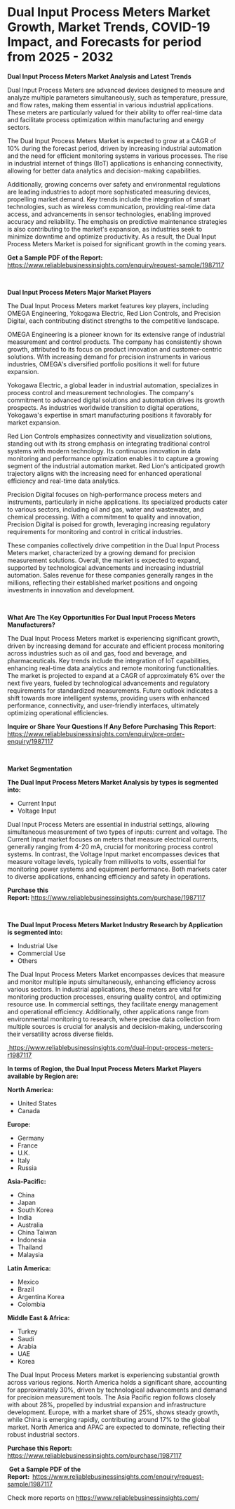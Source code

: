 <p><h1>Dual Input Process Meters Market Growth, Market Trends, COVID-19 Impact, and Forecasts for period from 2025 - 2032</h1></p><p><strong>Dual Input Process Meters Market Analysis and Latest Trends</strong></p>
<p><p>Dual Input Process Meters are advanced devices designed to measure and analyze multiple parameters simultaneously, such as temperature, pressure, and flow rates, making them essential in various industrial applications. These meters are particularly valued for their ability to offer real-time data and facilitate process optimization within manufacturing and energy sectors.</p><p>The Dual Input Process Meters Market is expected to grow at a CAGR of 10% during the forecast period, driven by increasing industrial automation and the need for efficient monitoring systems in various processes. The rise in industrial internet of things (IIoT) applications is enhancing connectivity, allowing for better data analytics and decision-making capabilities. </p><p>Additionally, growing concerns over safety and environmental regulations are leading industries to adopt more sophisticated measuring devices, propelling market demand. Key trends include the integration of smart technologies, such as wireless communication, providing real-time data access, and advancements in sensor technologies, enabling improved accuracy and reliability. The emphasis on predictive maintenance strategies is also contributing to the market's expansion, as industries seek to minimize downtime and optimize productivity. As a result, the Dual Input Process Meters Market is poised for significant growth in the coming years.</p></p>
<p><strong>Get a Sample PDF of the Report:&nbsp;</strong> <a href="https://www.reliablebusinessinsights.com/enquiry/request-sample/1987117?utm_campaign=2264&utm_medium=2&utm_source=Github&utm_content=ia&utm_term=02032025&utm_id=dual-input-process-meters">https://www.reliablebusinessinsights.com/enquiry/request-sample/1987117</a></p>
<p>&nbsp;</p>
<p><strong>Dual Input Process Meters Major Market Players</strong></p>
<p><p>The Dual Input Process Meters market features key players, including OMEGA Engineering, Yokogawa Electric, Red Lion Controls, and Precision Digital, each contributing distinct strengths to the competitive landscape.</p><p>OMEGA Engineering is a pioneer known for its extensive range of industrial measurement and control products. The company has consistently shown growth, attributed to its focus on product innovation and customer-centric solutions. With increasing demand for precision instruments in various industries, OMEGA's diversified portfolio positions it well for future expansion.</p><p>Yokogawa Electric, a global leader in industrial automation, specializes in process control and measurement technologies. The company's commitment to advanced digital solutions and automation drives its growth prospects. As industries worldwide transition to digital operations, Yokogawa's expertise in smart manufacturing positions it favorably for market expansion.</p><p>Red Lion Controls emphasizes connectivity and visualization solutions, standing out with its strong emphasis on integrating traditional control systems with modern technology. Its continuous innovation in data monitoring and performance optimization enables it to capture a growing segment of the industrial automation market. Red Lion's anticipated growth trajectory aligns with the increasing need for enhanced operational efficiency and real-time data analytics.</p><p>Precision Digital focuses on high-performance process meters and instruments, particularly in niche applications. Its specialized products cater to various sectors, including oil and gas, water and wastewater, and chemical processing. With a commitment to quality and innovation, Precision Digital is poised for growth, leveraging increasing regulatory requirements for monitoring and control in critical industries.</p><p>These companies collectively drive competition in the Dual Input Process Meters market, characterized by a growing demand for precision measurement solutions. Overall, the market is expected to expand, supported by technological advancements and increasing industrial automation. Sales revenue for these companies generally ranges in the millions, reflecting their established market positions and ongoing investments in innovation and development.</p></p>
<p>&nbsp;</p>
<p><strong>What Are The Key Opportunities For Dual Input Process Meters Manufacturers?</strong></p>
<p><p>The Dual Input Process Meters market is experiencing significant growth, driven by increasing demand for accurate and efficient process monitoring across industries such as oil and gas, food and beverage, and pharmaceuticals. Key trends include the integration of IoT capabilities, enhancing real-time data analytics and remote monitoring functionalities. The market is projected to expand at a CAGR of approximately 6% over the next five years, fueled by technological advancements and regulatory requirements for standardized measurements. Future outlook indicates a shift towards more intelligent systems, providing users with enhanced performance, connectivity, and user-friendly interfaces, ultimately optimizing operational efficiencies.</p></p>
<p><strong>Inquire or Share Your Questions If Any Before Purchasing This Report:</strong> <a href="https://www.reliablebusinessinsights.com/enquiry/pre-order-enquiry/1987117?utm_campaign=2264&utm_medium=2&utm_source=Github&utm_content=ia&utm_term=02032025&utm_id=dual-input-process-meters">https://www.reliablebusinessinsights.com/enquiry/pre-order-enquiry/1987117</a></p>
<p>&nbsp;</p>
<p><strong>Market Segmentation</strong></p>
<p><strong>The Dual Input Process Meters Market Analysis by types is segmented into:</strong></p>
<p><ul><li>Current Input</li><li>Voltage Input</li></ul></p>
<p><p>Dual Input Process Meters are essential in industrial settings, allowing simultaneous measurement of two types of inputs: current and voltage. The Current Input market focuses on meters that measure electrical currents, generally ranging from 4-20 mA, crucial for monitoring process control systems. In contrast, the Voltage Input market encompasses devices that measure voltage levels, typically from millivolts to volts, essential for monitoring power systems and equipment performance. Both markets cater to diverse applications, enhancing efficiency and safety in operations.</p></p>
<p><strong>Purchase this Report:&nbsp;</strong><a href="https://www.reliablebusinessinsights.com/purchase/1987117?utm_campaign=2264&utm_medium=2&utm_source=Github&utm_content=ia&utm_term=02032025&utm_id=dual-input-process-meters">https://www.reliablebusinessinsights.com/purchase/1987117</a></p>
<p>&nbsp;</p>
<p><strong>The Dual Input Process Meters Market Industry Research by Application is segmented into:</strong></p>
<p><ul><li>Industrial Use</li><li>Commercial Use</li><li>Others</li></ul></p>
<p><p>The Dual Input Process Meters Market encompasses devices that measure and monitor multiple inputs simultaneously, enhancing efficiency across various sectors. In industrial applications, these meters are vital for monitoring production processes, ensuring quality control, and optimizing resource use. In commercial settings, they facilitate energy management and operational efficiency. Additionally, other applications range from environmental monitoring to research, where precise data collection from multiple sources is crucial for analysis and decision-making, underscoring their versatility across diverse fields.</p></p>
<p><a href="https://www.reliablebusinessinsights.com/dual-input-process-meters-r1987117?utm_campaign=2264&utm_medium=2&utm_source=Github&utm_content=ia&utm_term=02032025&utm_id=dual-input-process-meters">&nbsp;https://www.reliablebusinessinsights.com/dual-input-process-meters-r1987117</a></p>
<p><strong>In terms of Region, the Dual Input Process Meters Market Players available by Region are:</strong></p>
<p>
    <p> <strong> North America: </strong>
        <ul>
            <li>United States</li>
            <li>Canada</li>
        </ul>
        </p> 
    <p> <strong> Europe: </strong>
        <ul>
            <li>Germany</li>
            <li>France</li>
            <li>U.K.</li>
            <li>Italy</li>
            <li>Russia</li>
        </ul>
        </p> 
    <p> <strong> Asia-Pacific: </strong>
        <ul>
            <li>China</li>
            <li>Japan</li>
            <li>South Korea</li>
            <li>India</li>
            <li>Australia</li>
            <li>China Taiwan</li>
            <li>Indonesia</li>
            <li>Thailand</li>
            <li>Malaysia</li>
        </ul>
        </p> 
    <p> <strong> Latin America: </strong>
        <ul>
            <li>Mexico</li>
            <li>Brazil</li>
            <li>Argentina Korea</li>
            <li>Colombia</li>
        </ul>
        </p> 
    <p> <strong> Middle East & Africa: </strong>
        <ul>
            <li>Turkey</li>
            <li>Saudi</li>
            <li>Arabia</li>
            <li>UAE</li>
            <li>Korea</li>
        </ul>
    </p>
    </p>
<p><p>The Dual Input Process Meters market is experiencing substantial growth across various regions. North America holds a significant share, accounting for approximately 30%, driven by technological advancements and demand for precision measurement tools. The Asia Pacific region follows closely with about 28%, propelled by industrial expansion and infrastructure development. Europe, with a market share of 25%, shows steady growth, while China is emerging rapidly, contributing around 17% to the global market. North America and APAC are expected to dominate, reflecting their robust industrial sectors.</p></p>
<p><strong>Purchase this Report: </strong><a href="https://www.reliablebusinessinsights.com/purchase/1987117?utm_campaign=2264&utm_medium=2&utm_source=Github&utm_content=ia&utm_term=02032025&utm_id=dual-input-process-meters">https://www.reliablebusinessinsights.com/purchase/1987117</a></p>
<p>&nbsp;<strong>Get a Sample PDF of the Report:&nbsp;&nbsp;</strong><a href="https://www.reliablebusinessinsights.com/enquiry/request-sample/1987117?utm_campaign=2264&utm_medium=2&utm_source=Github&utm_content=ia&utm_term=02032025&utm_id=dual-input-process-meters">https://www.reliablebusinessinsights.com/enquiry/request-sample/1987117</a></p>
<p><strong></strong></p>
<p>Check more reports on <a href="https://www.reliablebusinessinsights.com/?utm_campaign=2264&utm_medium=2&utm_source=Github&utm_content=ia&utm_term=02032025&utm_id=dual-input-process-meters">https://www.reliablebusinessinsights.com/</a></p>